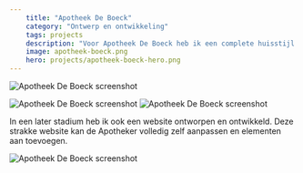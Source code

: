 ```yaml
---
    title: "Apotheek De Boeck"
    category: "Ontwerp en ontwikkeling"
    tags: projects
    description: "Voor Apotheek De Boeck heb ik een complete huisstijl ontworpen. Als apotheker heb je niet enkel een logo nodig maar ook grote raamstickers, visitekaartjes, doosjes etc."
    image: apotheek-boeck.png
    hero: projects/apotheek-boeck-hero.png
---
```


![Apotheek De Boeck screenshot](../../images/projects/apotheek-boeck-screenshot1.png)

![Apotheek De Boeck screenshot](../../images/projects/apotheek-boeck-screenshot2.png)
![Apotheek De Boeck screenshot](../../images/projects/apotheek-boeck-screenshot3.png)

In een later stadium heb ik ook een website ontworpen en ontwikkeld. Deze strakke website kan de Apotheker volledig zelf aanpassen en elementen aan toevoegen.

![Apotheek De Boeck screenshot](../../images/projects/apotheek-boeck-screenshot4.png)